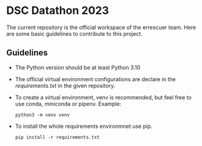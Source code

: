 # DSC Datathon 2023

The current repository is the official workspace of the errescuer team. Here are some basic guidelines to contribute to this project.

## Guidelines
- The Python version should be at least Python 3.10
- The official virtual environment configurations are declare in the *requirements.txt* in the given repository.
- To create a virtual environment, venv is recommended, but feel free to use conda, miniconda or pipenv. Example:

    ```
    python3 -m venv venv
    ```
- To install the whole requirements environmnet use pip.
    ```
    pip install -r requirements.txt
    ```

